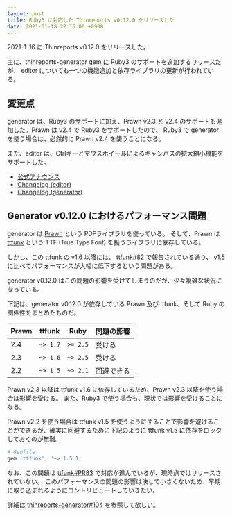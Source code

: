 ```yaml
---
layout: post
title: Ruby3 に対応した Thinreports v0.12.0 をリリースした
date: 2021-01-18 22:16:00 +0900
---
```


2021-1-16 に Thinreports v0.12.0 をリリースした。

主に、thinreports-generator gem に Ruby3 のサポートを追加するリリースだが、
editor についても一つの機能追加と依存ライブラリの更新が行われている。

## 変更点

generator は、Ruby3 のサポートに加え、Prawn v2.3 と v2.4 のサポートも追加した。Prawn は v2.4 で Ruby3 をサポートしたので、
Ruby3 で generator を使う場合は、必然的に Prawn v2.4 を使うことになる。

また、editor は、Ctrlキーとマウスホイールによるキャンバスの拡大縮小機能をサポートした。

- [公式アナウンス](http://www.thinreports.org/news/2021/01/thinreports-v0_12_0-released/)
- [Changelog (editor)](https://github.com/thinreports/thinreports-editor/blob/master/CHANGELOG.md)
- [Changelog (generator)](https://github.com/thinreports/thinreports-generator/blob/master/CHANGELOG.md)

## Generator v0.12.0 におけるパフォーマンス問題

generator は [Prawn](https://github.com/prawnpdf/prawn) という PDFライブラリを使っている。
そして、Prawn は [ttfunk](https://github.com/prawnpdf/ttfunk) という TTF (True Type Font) を扱うライブラリに依存している。

しかし、この ttfunk の v1.6 以降には、 [ttfunk#82](https://github.com/prawnpdf/ttfunk/issues/82) で報告されている通り、
v1.5 に比べてパフォーマンスが大幅に低下するという問題がある。

generator v0.12.0 はこの問題の影響を受けてしまうのだが、少々複雑な状況になっている。

下記は、generator v0.12.0 が依存している Prawn 及び ttfunk、そして Ruby の関係性をまとめたものだ。

| Prawn | ttfunk | Ruby | 問題の影響 |
| -- | -- | -- | -- |
| 2.4 | `~> 1.7` | `>= 2.5` | 受ける |
| 2.3 | `~> 1.6` | `~> 2.5` | 受ける |
| 2.2 | `~> 1.5` | `~> 2.1` | 回避できる |

Prawn v2.3 以降は ttfunk v1.6 に依存しているため、Prawn v2.3 以降を使う場合は影響を受ける。
また、Ruby3 で使う場合も、現状では影響を受けることになる。

Prawn v2.2 を使う場合は ttfunk v1.5 を使うようにすることで影響を避けることができるが、確実に回避するために下記のように ttfunk v1.5 に依存をロックしておくのが無難。

```ruby
# Gemfile
gem 'ttfunk', '~> 1.5.1'
```

なお、この問題は [ttfunk#PR83](https://github.com/prawnpdf/ttfunk/pull/83) で対応が進んでいるが、現時点ではリリースされていない。
このパフォーマンスの問題の影響は決して小さくないため、早期に取り込まれるようにコントリビュートしていきたい。

詳細は [thinreports-generator#104](https://github.com/thinreports/thinreports-generator/issues/104) を参照して欲しい。
